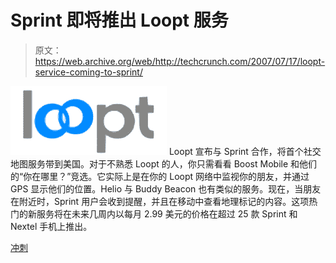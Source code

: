 # Sprint  即将推出 Loopt 服务

> 原文：<https://web.archive.org/web/http://techcrunch.com/2007/07/17/loopt-service-coming-to-sprint/>

![loopt.png](img/6d64983f6a500fcf3814ffcd533c8f6b.png)
Loopt 宣布与 Sprint 合作，将首个社交地图服务带到美国。对于不熟悉 Loopt 的人，你只需看看 Boost Mobile 和他们的“你在哪里？”竞选。它实际上是在你的 Loopt 网络中监视你的朋友，并通过 GPS 显示他们的位置。Helio 与 Buddy Beacon 也有类似的服务。现在，当朋友在附近时，Sprint 用户会收到提醒，并且在移动中查看地理标记的内容。这项热门的新服务将在未来几周内以每月 2.99 美元的价格在超过 25 款 Sprint 和 Nextel 手机上推出。

[冲刺](https://web.archive.org/web/20160401200412/http://www.sprint.com/)